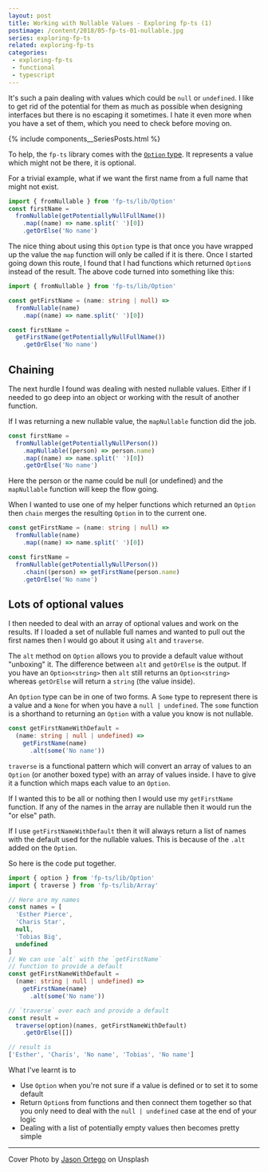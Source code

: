 ```yaml
---
layout: post
title: Working with Nullable Values - Exploring fp-ts (1)
postimage: /content/2018/05-fp-ts-01-nullable.jpg
series: exploring-fp-ts
related: exploring-fp-ts
categories:
 - exploring-fp-ts
 - functional
 - typescript
---
```


It's such a pain dealing with values which could be `null` or `undefined`. I like to get
rid of the potential for them as much as possible when designing interfaces but there is
no escaping it sometimes. I hate it even more when you have a set of them, which you need
to check before moving on.

{% include components__SeriesPosts.html %}

To help, the `fp-ts` library comes with the
[`Option` type](https://gcanti.github.io/fp-ts/Option.html). It represents a value which
might not be there, it is optional.

For a trivial example, what if we want the first name from a full name that might not
exist.

```typescript
import { fromNullable } from 'fp-ts/lib/Option'
const firstName =
  fromNullable(getPotentiallyNullFullName())
    .map((name) => name.split(' ')[0])
    .getOrElse('No name')
```

The nice thing about using this `Option` type is that once you have wrapped up the value the `map` function will only be called if it is there. Once I started going down this route, I found that I had functions which returned `Option`s instead of the result. The above code turned into something like this:

```typescript
import { fromNullable } from 'fp-ts/lib/Option'

const getFirstName = (name: string | null) =>
  fromNullable(name)
    .map((name) => name.split(' ')[0])

const firstName =
  getFirstName(getPotentiallyNullFullName())
    .getOrElse('No name')
```

## Chaining

The next hurdle I found was dealing with nested nullable values. Either if I needed to go deep into an object or working with the result of another function.

If I was returning a new nullable value, the `mapNullable` function did the job.

```typescript
const firstName =
  fromNullable(getPotentiallyNullPerson())
    .mapNullable((person) => person.name)
    .map((name) => name.split(' ')[0])
    .getOrElse('No name')
```

Here the person or the name could be null (or undefined) and the `mapNullable` function will keep the flow going.

When I wanted to use one of my helper functions which returned an `Option` then `chain` merges the resulting `Option` in to the current one.

```typescript
const getFirstName = (name: string | null) =>
  fromNullable(name)
    .map((name) => name.split(' ')[0])

const firstName =
  fromNullable(getPotentiallyNullPerson())
    .chain((person) => getFirstName(person.name)
    .getOrElse('No name')
```

## Lots of optional values

I then needed to deal with an array of optional values and work on the results. If I
loaded a set of nullable full names and wanted to pull out the first names then I would go
about it using `alt` and `traverse`.

The `alt` method on `Option` allows you to provide a default value without "unboxing" it.
The difference between `alt` and `getOrElse` is the output. If you have an `Option<string>` then
`alt` still returns an `Option<string>` whereas `getOrElse` will return a `string` (the
value inside).

An `Option` type can be in one of two forms. A `Some` type to represent there is a value
and a `None` for when you have a `null | undefined`. The `some` function is a shorthand
to returning an `Option` with a value you know is not nullable.

```typescript
const getFirstNameWithDefault =
  (name: string | null | undefined) =>
    getFirstName(name)
      .alt(some('No name'))
```

`traverse` is a functional pattern which will convert an array of values to an `Option`
(or another boxed type) with an array of values inside. I have to give it a function which
 maps each value to an `Option`.

If I wanted this to be all or nothing then I would use my `getFirstName` function. If any
of the names in the array are nullable then it would run the "or else" path.

If I use `getFirstNameWithDefault` then it will always return a list of names with the
default used for the nullable values. This is because of the `.alt` added on the `Option`.


So here is the code put together.

```typescript
import { option } from 'fp-ts/lib/Option'
import { traverse } from 'fp-ts/lib/Array'

// Here are my names
const names = [
  'Esther Pierce',
  'Charis Star',
  null,
  'Tobias Big',
  undefined
]
// We can use `alt` with the `getFirstName`
// function to provide a default
const getFirstNameWithDefault =
  (name: string | null | undefined) =>
    getFirstName(name)
      .alt(some('No name'))

// `traverse` over each and provide a default
const result =
  traverse(option)(names, getFirstNameWithDefault)
    .getOrElse([])

// result is
['Esther', 'Charis', 'No name', 'Tobias', 'No name']
```

What I've learnt is to

 - Use `Option` when you're not sure if a value is defined or to set it to some default
 - Return `Option`s from functions and then connect them together so that you only need to deal with the `null | undefined` case at the end of your logic
 - Dealing with a list of potentially empty values then becomes pretty simple

---

Cover Photo by [Jason Ortego](https://unsplash.com/@jasonortego) on Unsplash



